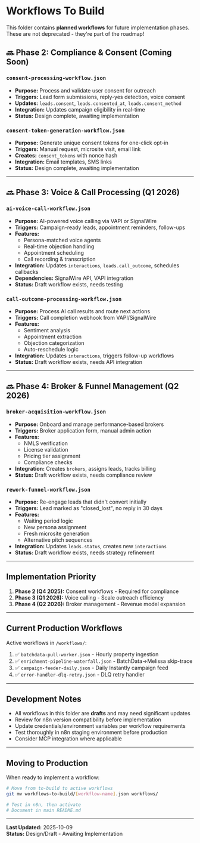 # Workflows To Build

This folder contains **planned workflows** for future implementation phases. These are not deprecated - they're part of the roadmap!

## 🔜 Phase 2: Compliance & Consent (Coming Soon)

### `consent-processing-workflow.json`
- **Purpose:** Process and validate user consent for outreach
- **Triggers:** Lead form submissions, reply-yes detection, voice consent
- **Updates:** `leads.consent`, `leads.consented_at`, `leads.consent_method`
- **Integration:** Updates campaign eligibility in real-time
- **Status:** Design complete, awaiting implementation

### `consent-token-generation-workflow.json`
- **Purpose:** Generate unique consent tokens for one-click opt-in
- **Triggers:** Manual request, microsite visit, email link
- **Creates:** `consent_tokens` with nonce hash
- **Integration:** Email templates, SMS links
- **Status:** Design complete, awaiting implementation

---

## 🔜 Phase 3: Voice & Call Processing (Q1 2026)

### `ai-voice-call-workflow.json`
- **Purpose:** AI-powered voice calling via VAPI or SignalWire
- **Triggers:** Campaign-ready leads, appointment reminders, follow-ups
- **Features:**
  - Persona-matched voice agents
  - Real-time objection handling
  - Appointment scheduling
  - Call recording & transcription
- **Integration:** Updates `interactions`, `leads.call_outcome`, schedules callbacks
- **Dependencies:** SignalWire API, VAPI integration
- **Status:** Draft workflow exists, needs testing

### `call-outcome-processing-workflow.json`
- **Purpose:** Process AI call results and route next actions
- **Triggers:** Call completion webhook from VAPI/SignalWire
- **Features:**
  - Sentiment analysis
  - Appointment extraction
  - Objection categorization
  - Auto-reschedule logic
- **Integration:** Updates `interactions`, triggers follow-up workflows
- **Status:** Draft workflow exists, needs API integration

---

## 🔜 Phase 4: Broker & Funnel Management (Q2 2026)

### `broker-acquisition-workflow.json`
- **Purpose:** Onboard and manage performance-based brokers
- **Triggers:** Broker application form, manual admin action
- **Features:**
  - NMLS verification
  - License validation
  - Pricing tier assignment
  - Compliance checks
- **Integration:** Creates `brokers`, assigns leads, tracks billing
- **Status:** Draft workflow exists, needs compliance review

### `rework-funnel-workflow.json`
- **Purpose:** Re-engage leads that didn't convert initially
- **Triggers:** Lead marked as "closed_lost", no reply in 30 days
- **Features:**
  - Waiting period logic
  - New persona assignment
  - Fresh microsite generation
  - Alternative pitch sequences
- **Integration:** Updates `leads.status`, creates new `interactions`
- **Status:** Draft workflow exists, needs strategy refinement

---

## Implementation Priority

1. **Phase 2 (Q4 2025):** Consent workflows - Required for compliance
2. **Phase 3 (Q1 2026):** Voice calling - Scale outreach efficiency
3. **Phase 4 (Q2 2026):** Broker management - Revenue model expansion

---

## Current Production Workflows

Active workflows in `/workflows/`:
1. ✅ `batchdata-pull-worker.json` - Hourly property ingestion
2. ✅ `enrichment-pipeline-waterfall.json` - BatchData→Melissa skip-trace
3. ✅ `campaign-feeder-daily.json` - Daily Instantly campaign feed
4. ✅ `error-handler-dlq-retry.json` - DLQ retry handler

---

## Development Notes

- All workflows in this folder are **drafts** and may need significant updates
- Review for n8n version compatibility before implementation
- Update credentials/environment variables per workflow requirements
- Test thoroughly in n8n staging environment before production
- Consider MCP integration where applicable

---

## Moving to Production

When ready to implement a workflow:

```bash
# Move from to-build to active workflows
git mv workflows-to-build/[workflow-name].json workflows/

# Test in n8n, then activate
# Document in main README.md
```

---

**Last Updated:** 2025-10-09  
**Status:** Design/Draft - Awaiting Implementation

